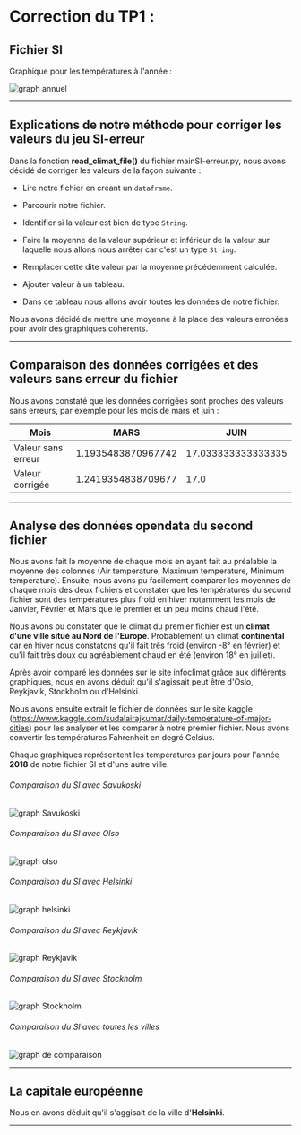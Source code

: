 # Correction du TP1 :


## Fichier SI

Graphique pour les températures à l'année :

![graph annuel](./screenshot/graphAnnual.png)

-----------------

## Explications de notre méthode pour corriger les valeurs du jeu SI-erreur

Dans la fonction __read_climat_file()__ du fichier mainSI-erreur.py, nous avons décidé de corriger les valeurs de la façon suivante : 

- Lire notre fichier en créant un `dataframe`.

- Parcourir notre fichier.

- Identifier si la valeur est bien de type `String`.

- Faire la moyenne de la valeur supérieur et inférieur de la valeur sur laquelle nous allons nous arrêter car c'est un type `String`.

- Remplacer cette dite valeur par la moyenne précédemment calculée.

- Ajouter valeur à un tableau.

- Dans ce tableau nous allons avoir toutes les données de notre fichier.
  
<!-- - Nous allons donc parcourir ce tableau et calculer la moyenne et l'écart-type de chaque mois.
- Pour déterminer si celle-ci est supérieure à la moyenne et l'écart-typa additionnées.
- Nous affectons à cette valeur, la moyenne précédemment calculée. -->

Nous avons décidé de mettre une moyenne à la place des valeurs erronées pour avoir des graphiques cohérents.

-----------------

## Comparaison des données corrigées et des valeurs sans erreur du fichier

Nous avons constaté que les données corrigées sont proches des valeurs sans erreurs, par exemple pour les mois de mars et juin :

 Mois | MARS | JUIN
------------ | ------------- | -------------
Valeur sans erreur | 1.1935483870967742 | 17.033333333333335
Valeur corrigée | 1.2419354838709677 | 17.0


-----------------
## Analyse des données opendata du second fichier

Nous avons fait la moyenne de chaque mois en ayant fait au préalable la moyenne des colonnes (Air temperature, Maximum temperature, Minimum temperature). Ensuite, nous avons pu facilement comparer les moyennes de chaque mois des deux fichiers et constater que les températures du second fichier sont des températures plus froid en hiver notamment les mois de Janvier, Février et Mars que le premier et un peu moins chaud l'été.


Nous avons pu constater que le climat du premier fichier est un __climat d'une ville situé au Nord de l'Europe__. Probablement un climat __continental__ car en hiver nous constatons qu'il fait très froid (environ -8° en février) et qu'il fait très doux ou agréablement chaud en été (environ 18° en juillet).


Après avoir comparé les données sur le site infoclimat grâce aux différents graphiques, nous en avons déduit qu'il s'agissait peut être d'Oslo, Reykjavik, Stockholm ou d'Helsinki.

Nous avons ensuite extrait le fichier de données sur le site kaggle (https://www.kaggle.com/sudalairajkumar/daily-temperature-of-major-cities) pour les analyser et les comparer à notre premier fichier. Nous avons convertir les températures Fahrenheit en degré Celsius.

Chaque graphiques représentent les températures par jours pour l'année __2018__  de notre fichier SI et d'une autre ville.

###### Comparaison du SI avec Savukoski
![graph Savukoski](./screenshot/Savukoski.png)

###### Comparaison du SI avec Olso
![graph olso](./screenshot/oslo.png)

###### Comparaison du SI avec Helsinki
![graph helsinki](./screenshot/helsinki.png)

###### Comparaison du SI avec Reykjavik
![graph Reykjavik](./screenshot/Reykjavik.png)

###### Comparaison du SI avec Stockholm
![graph Stockholm](./screenshot/stockholm.png)


###### Comparaison du SI avec toutes les villes
![graph de comparaison](./screenshot/Comparaison.png)

-----------------

## La capitale européenne

Nous en avons déduit qu'il s'aggisait de la ville d'__Helsinki__.

-----------------

